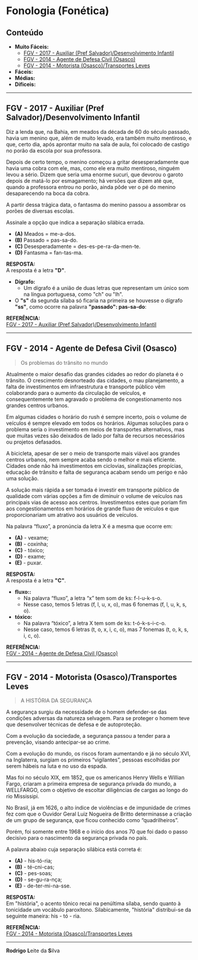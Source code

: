 # Fonologia (Fonética)

## Conteúdo

 - **Muito Fáceis:**
   - [FGV - 2017 - Auxiliar (Pref Salvador)/Desenvolvimento Infantil](#mf-q01)
   - [FGV - 2014 - Agente de Defesa Civil (Osasco)](#mf-q02)
   - [FGV - 2014 - Motorista (Osasco)/Transportes Leves](#mf-q03)
 - **Fáceis:**
 - **Médias:**
 - **Dificeis:**
<!--- 
[WHITESPACE RULES]
- Same topic = "10" Whitespace character.
- Different topic = "50" Whitespace character.
--->




















































<!--- ( Muito Fáceis ) --->

---

<div id="mf-q01"><div>

## FGV - 2017 - Auxiliar (Pref Salvador)/Desenvolvimento Infantil

Diz a lenda que, na Bahia, em meados da década de 60 do século passado, havia um menino que, além de muito levado, era também muito mentiroso, e que, certo dia, após aprontar muito na sala de aula, foi colocado de castigo no porão da escola por sua professora.

Depois de certo tempo, o menino começou a gritar desesperadamente que havia uma cobra com ele, mas, como ele era muito mentiroso, ninguém levou a sério. Dizem que seria uma enorme sucuri, que devorou o garoto depois de matá-lo por esmagamento; há versões que dizem até que, quando a professora entrou no porão, ainda pôde ver o pé do menino desaparecendo na boca da cobra.

A partir dessa trágica data, o fantasma do menino passou a assombrar os porões de diversas escolas.

Assinale a opção que indica a separação silábica errada.

 - **(A)** Meados = me-a-dos.
 - **(B)** Passado = pas-sa-do.
 - **(C)** Desesperadamente = des-es-pe-ra-da-men-te.
 - **(D)** Fantasma = fan-tas-ma.

**RESPOSTA:**  
A resposta é a letra **"D"**.

 - **Dígrafo:**
   - Um dígrafo é a união de duas letras que representam um único som na língua portuguesa, como "ch" ou "lh".
 - O **"s"** da segunda sílaba só ficaria na primeira se houvesse o dígrafo **"ss"**, como ocorre na palavra **"passado": pas-sa-do**:

**REFERÊNCIA:**  
[FGV - 2017 - Auxiliar (Pref Salvador)/Desenvolvimento Infantil](https://www.tecconcursos.com.br/questoes/639863)










---

<div id="mf-q02"></div>

## FGV - 2014 - Agente de Defesa Civil (Osasco)

> Os problemas do trânsito no mundo

Atualmente o maior desafio das grandes cidades ao redor do planeta é o trânsito. O crescimento desnorteado das cidades, o mau planejamento, a falta de investimentos em infraestrutura e transporte público vêm colaborando para o aumento da circulação de veículos, e consequentemente tem agravado o problema de congestionamento nos grandes centros urbanos.

Em algumas cidades o horário do rush é sempre incerto, pois o volume de veículos é sempre elevado em todos os horários. Algumas soluções para o problema seria o investimento em meios de transportes alternativos, mas que muitas vezes são deixados de lado por falta de recursos necessários ou projetos defasados.

A bicicleta, apesar de ser o meio de transporte mais viável aos grandes centros urbanos, nem sempre acaba sendo o melhor e mais eficiente. Cidades onde não há investimentos em ciclovias, sinalizações propícias, educação de trânsito e falta de segurança acabam sendo um perigo e não uma solução.

A solução mais rápida a ser tomada é investir em transporte público de qualidade com várias opções a fim de diminuir o volume de veículos nas principais vias de acesso aos centros. Investimentos estes que poriam fim aos congestionamentos em horários de grande fluxo de veículos e que proporcionariam um atrativo aos usuários de veículos.

Na palavra “fluxo”, a pronúncia da letra X é a mesma que ocorre em:

 - **(A)** - vexame;
 - **(B)** - coxinha;
 - **(C)** - tóxico;
 - **(D)** - exame;
 - **(E)** - puxar.

**RESPOSTA:**  
A resposta é a letra **"C"**.

 - **fluxo::**
   - Na palavra “fluxo”, a letra “x” tem som de ks: f-l-u-k-s-o.
   - Nesse caso, temos 5 letras (f, l, u, x, o), mas 6 fonemas (f, l, u, k, s, o).
 - **tóxico:**
   - Na palavra “tóxico”, a letra X tem som de ks: t-ó-k-s-i-c-o.
   - Nesse caso, temos 6 letras (t, o, x, i, c, o), mas 7 fonemas (t, o, k, s, i, c, o).

**REFERÊNCIA:**  
[FGV - 2014 - Agente de Defesa Civil (Osasco)](https://www.tecconcursos.com.br/questoes/281928)










---

<div id="mf-q03"></div>

## FGV - 2014 - Motorista (Osasco)/Transportes Leves

> A HISTÓRIA DA SEGURANÇA

A segurança surgiu da necessidade de o homem defender-se das condições adversas da natureza selvagem. Para se proteger o homem teve que desenvolver técnicas de defesa e de autoproteção.

Com a evolução da sociedade, a segurança passou a tender para a prevenção, visando antecipar-se ao crime.

Com a evolução do mundo, os riscos foram aumentando e já no século XVI, na Inglaterra, surgiam os primeiros “vigilantes”, pessoas escolhidas por serem hábeis na luta e no uso da espada.

Mas foi no século XIX, em 1852, que os americanos Henry Wells e Willian Fargo, criaram a primeira empresa de segurança privada do mundo, a WELLFARGO, com o objetivo de escoltar diligências de cargas ao longo do rio Mississipi.

No Brasil, já em 1626, o alto índice de violências e de impunidade de crimes fez com que o Ouvidor Geral Luiz Nogueira de Britto determinasse a criação de um grupo de segurança, que ficou conhecido como “quadrilheiros”.

Porém, foi somente entre 1968 e o início dos anos 70 que foi dado o passo decisivo para o nascimento da segurança privada no país.

A palavra abaixo cuja separação silábica está correta é:

 - **(A)** - his-tó-ria;
 - **(B)** - té-cni-cas;
 - **(C)** - pes-soas;
 - **(D)** - se-gu-ra-nça;
 - **(E)** - de-ter-mi-na-sse.

**RESPOSTA:**  
Em "história", o acento tônico recai na penúltima sílaba, sendo quanto à tonicidade um vocábulo paroxítono. Silabicamente, "história" distribui-se da seguinte maneira: his - tó - ria.

**REFERÊNCIA:**  
[FGV - 2014 - Motorista (Osasco)/Transportes Leves](https://www.tecconcursos.com.br/questoes/282369)







<!---


---

<div id=""></div>

## x

**RESPOSTA:**  
???


**REFERÊNCIA:**  
[]()


--->

---

**Rodrigo** **L**eite da **S**ilva
